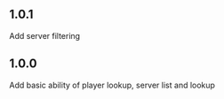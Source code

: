 ## 1.0.1

Add server filtering

## 1.0.0

Add basic ability of player lookup, server list and lookup